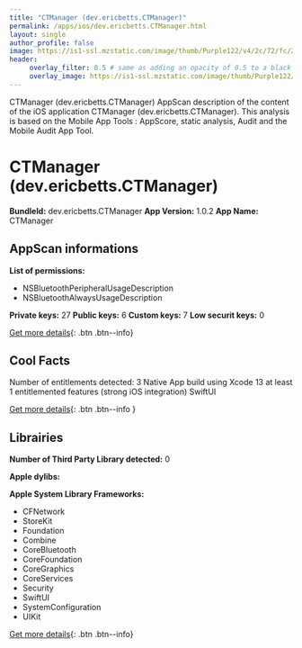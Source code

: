 ```yaml
---
title: "CTManager (dev.ericbetts.CTManager)"
permalink: /apps/ios/dev.ericbetts.CTManager.html
layout: single
author_profile: false
image: https://is1-ssl.mzstatic.com/image/thumb/Purple122/v4/2c/72/fc/2c72fc87-97f6-99d4-90cc-3f7a399274c6/AppIcon-1x_U007emarketing-0-7-0-85-220.png/512x512bb.jpg
header: 
     overlay_filter: 0.5 # same as adding an opacity of 0.5 to a black background
     overlay_image: https://is1-ssl.mzstatic.com/image/thumb/Purple122/v4/2c/72/fc/2c72fc87-97f6-99d4-90cc-3f7a399274c6/AppIcon-1x_U007emarketing-0-7-0-85-220.png/512x512bb.jpg
---
```

CTManager (dev.ericbetts.CTManager) AppScan description of the content of the iOS application CTManager (dev.ericbetts.CTManager). This analysis is based on the Mobile App Tools : AppScore, static analysis, Audit and the Mobile Audit App Tool.

# CTManager (dev.ericbetts.CTManager)

**BundleId:** dev.ericbetts.CTManager
**App Version:** 1.0.2
**App Name:** CTManager


## AppScan informations 

**List of permissions:** 
- NSBluetoothPeripheralUsageDescription
- NSBluetoothAlwaysUsageDescription
  
  
**Private keys:** 27
**Public keys:** 6
**Custom keys:** 7
**Low securit keys:** 0
  
[Get more details](/pricing.html){: .btn .btn--info}

## Cool Facts

Number of entitlements detected: 3
Native App
build using Xcode 13
at least 1 entitlemented features (strong iOS integration)
SwiftUI
  
[Get more details](/pricing.html){: .btn .btn--info }

## Librairies 
**Number of Third Party Library detected:** 0


**Apple dylibs:**


**Apple System Library Frameworks:**
- CFNetwork
- StoreKit
- Foundation
- Combine
- CoreBluetooth
- CoreFoundation
- CoreGraphics
- CoreServices
- Security
- SwiftUI
- SystemConfiguration
- UIKit


  
[Get more details](/pricing.html){: .btn .btn--info}

